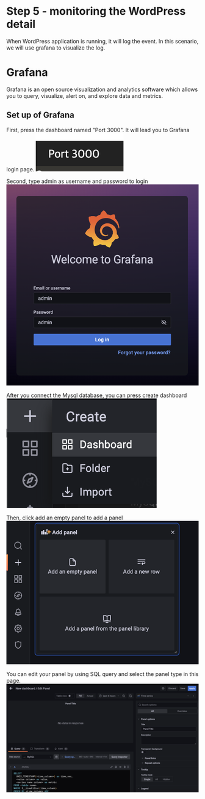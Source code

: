 # Step 5 - monitoring the WordPress detail

When WordPress application is running, it will log the event. In this scenario, we will use grafana to visualize the log.

# Grafana
Grafana is an open source visualization and analytics software which allows you to query, visualize, alert on, and explore data and metrics. 

## Set up of Grafana
First, press the dashboard named "Port 3000". It will lead you to Grafana login page.
![Port_3000](./assets/Port_3000.png)

Second, type admin as username and password to login
![grafana_login](./assets/grafana_login.png)

After you connect the Mysql database, you can press create dashboard
![Create_Dashboard](./assets/Create_Dashboard.png)

Then, click add an empty panel to add a panel
![add_panel](./assets/add_panel.png)

You can edit your panel by using SQL query and select the panel type in this page.
![Edit_Panel](./assets/Edit_Panel.png)
